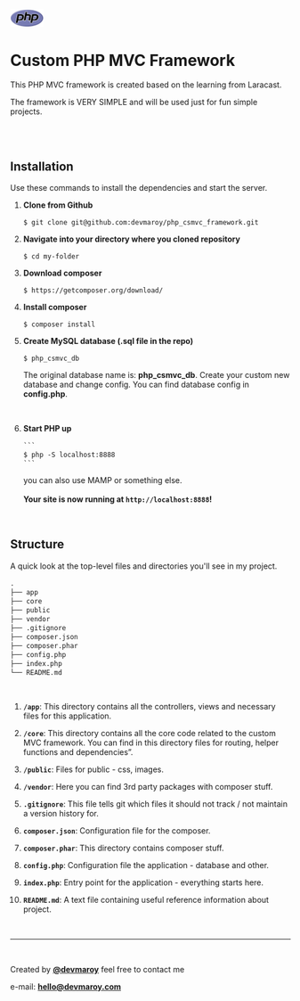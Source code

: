 <img src="public/images/logo.svg" width="60">

# **Custom PHP MVC Framework**

This PHP MVC framework is created based on the learning from Laracast.

The framework is VERY SIMPLE and will be used just for fun simple projects.

<br>

<br>

## Installation

Use these commands to install the dependencies and start the server.

1.  **Clone from Github**

    ```
    $ git clone git@github.com:devmaroy/php_csmvc_framework.git
    ```

2.  **Navigate into your directory where you cloned repository**

    ```
    $ cd my-folder
    ```

3.  **Download composer**

    ```
    $ https://getcomposer.org/download/
    ```

4.  **Install composer**

    ```
    $ composer install
    ```

5.  **Create MySQL database (.sql file in the repo)**

    ```
    $ php_csmvc_db
    ```

    The original database name is: **php_csmvc_db**. Create your custom new database and change config. You can find database config in **config.php**.

    <br>

6.  **Start PHP up**

        ```
        $ php -S localhost:8888
        ```

    you can also use MAMP or something else.
    <br>
    <br>
    **Your site is now running at `http://localhost:8888`!**

<br>

## Structure

A quick look at the top-level files and directories you'll see in my project.

    .
    ├── app
    ├── core
    ├── public
    ├── vendor
    ├── .gitignore
    ├── composer.json
    ├── composer.phar
    ├── config.php
    ├── index.php
    └── README.md

<br>

1.  **`/app`**: This directory contains all the controllers, views and necessary files for this application.

2.  **`/core`**: This directory contains all the core code related to the custom MVC framework. You can find in this directory files for routing, helper functions and dependencies”.

3.  **`/public`**: Files for public - css, images.

4.  **`/vendor`**: Here you can find 3rd party packages with composer stuff.

5.  **`.gitignore`**: This file tells git which files it should not track / not
    maintain a version history for.

6.  **`composer.json`**: Configuration file for the composer.

7.  **`composer.phar`**: This directory contains composer stuff.

8.  **`config.php`**: Configuration file the application - database and other.

9.  **`index.php`**: Entry point for the application - everything starts here.

10. **`README.md`**: A text file containing useful reference information about
    project.

<br>

<hr>

<br>

Created by **[@devmaroy](https://twitter.com/devmaroy)** feel free to contact me

e-mail: **[hello@devmaroy.com](mailto:hello@devmaroy.com?subject=[GitHub]%20php_csmvc_framework)**
